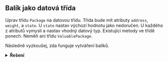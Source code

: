 ## Balík jako datová třída

Uprav třídu `Package` na datovou třídu. Třída bude mít atributy `address`, `weight`, a `state`. U `state` nastav výchozí
hodnotu jako nedoručen. U každého z atributů vymysli a nastav vhodný datový typ. Existující metody ve třídě ponech.
Neměň ani třídu `ValuablePackage`.

Následně vyzkoušej, zda funguje vytváření balíků.

<details>
<summary><b>Řešení</b></summary>

```python
from dataclasses import dataclass


@dataclass
class Package:
    address: str
    weight: float
    state: str = "nedoručen"

    def __str__(self):
        return f"Balík na adresu {self.address} má hmotnost {self.weight} kg a je ve stavu {self.state}."

    def deliver(self):
        if self.state == "doručen":
            return "Balík již byl doručen"
        else:
            self.state = "doručen"
            return "Doručení uloženo"


# Vytvoření objektů
package = Package("Jiřího z Poděbrad 9, Brno", 1.5, "doručen")

# Výpis informací o balících
print(package)

print(package.deliver())
print(package)  # Zkontrolujeme, že balík je nyní ve stavu "doručen"
print(package.deliver())  # Zkusíme znovu doručit balík
```

</details>
